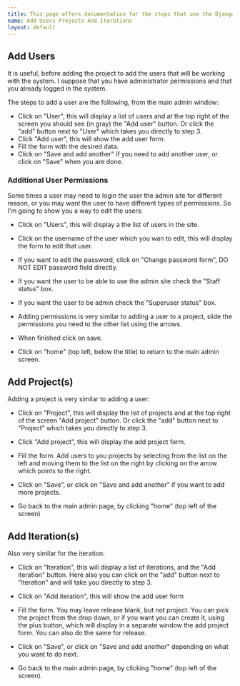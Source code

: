 ```yaml
---
title: This page offers documentation for the steps that use the Django admin screens, including adding users, projects, and iterations.
name: Add Users Projects And Iterations
layout: default
---
```

## Add Users

It is useful, before adding the project to add the users that will
be working with the system. I suppose that you have administrator
permissions and that you already logged in the system.

The steps to add a user are the following, from the main admin
window:

-   Click on "User", this will display a list of users and at the
    top right of the screen you should see (in gray) the "Add user"
    button. Or click the "add" button next to "User" which takes you
    directly to step 3.
-   Click "Add user", this will show the add user form.
-   Fill the form with the desired data.
-   Click on "Save and add another" if you need to add another
    user, or click on "Save" when you are done.

### Additional User Permissions

Some times a user may need to login the user the admin site for
different reason, or you may want the user to have different types
of permissions. So I'm going to show you a way to edit the users:

-   Click on "Users", this will display a the list of users in the
    site.
-   Click on the username of the user which you wan to edit, this
    will display the form to edit that user.
-   If you want to edit the password, click on "Change password
    form", DO NOT EDIT password field directly.
-   If you want the user to be able to use the admin site check the
    "Staff status" box.
-   If you want the user to be admin check the "Superuser status"
    box.

-   Adding permissions is very similar to adding a user to a
    project, slide the permissions you need to the other list using the
    arrows.
-   When finished click on save.

-   Click on "home" (top left, below the title) to return to the
    main admin screen.

## Add Project(s)

Adding a project is very similar to adding a user:

-   Click on "Project", this will display the list of projects and
    at the top right of the screen "Add project" button. Or click the
    "add" button next to "Project" which takes you directly to step 3.
-   Click "Add project", this will display the add project form.

-   Fill the form. Add users to you projects by selecting from the
    list on the left and moving them to the list on the right by
    clicking on the arrow which points to the right.
-   Click on "Save", or click on "Save and add another" if you want
    to add more projects.
-   Go back to the main admin page, by clicking "home" (top left of
    the screen)

## Add Iteration(s)

Also very similar for the iteration:

-   Click on "Iteration", this will display a list of iterations,
    and the "Add iteration" button. Here also you can click on the
    "add" button next to "Iteration" and will take you directly to step
    3.
-   Click on "Add iteration", this will show the add user form

-   Fill the form. You may leave release blank, but not project.
    You can pick the project from the drop down, or if you want you can
    create it, using the plus button, which will display in a separate
    window the add project form. You can also do the same for release.
-   Click on "Save", or click on "Save and add another" depending
    on what you want to do next.
-   Go back to the main admin page, by clicking "home" (top left of
    the screen).



